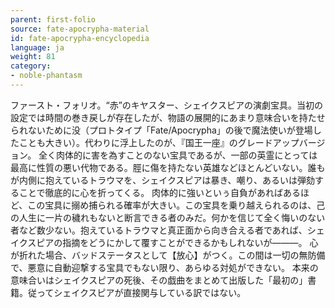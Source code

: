 ```yaml
---
parent: first-folio
source: fate-apocrypha-material
id: fate-apocrypha-encyclopedia
language: ja
weight: 81
category:
- noble-phantasm
---
```


ファースト・フォリオ。“赤”のキヤスター、シェイクスピアの演劇宝具。当初の設定では時間の巻き戻しが存在したが、物語の展開的にあまり意味合いを持たせられないために没（プロトタイプ「Fate/Apocrypha」の後で魔法使いが登場したことも大きい）。代わりに浮上したのが、『国王一座』のグレードアップバージョン。
全く肉体的に害を為すことのない宝具であるが、一部の英霊にとっては最高に性質の悪い代物である。脛に傷を持たない英雄などほとんどいない。誰もが内側に抱えているトラウマを、シェイクスピアは暴き、嘲り、あるいは弾劾することで徹底的に心を折ってくる。
肉体的に強いといぅ自負があればあるほど、この宝具に搦め捕られる確率が大きい。この宝具を乗り越えられるのは、己の人生に一片の穢れもないと断言できる者のみだ。何かを信じて全く悔いのない者など数少ない。抱えているトラウマと真正面から向き合える者であれば、シェイクスピアの指摘をどうにかして覆すことができるかもしれないが———。
心が折れた場合、バッドステータスとして【放心】がつく。この間は一切の無防備で、悪意に自動迎撃する宝具でもない限り、あらゆる対処ができない。
本来の意味合いはシェイクスピアの死後、その戯曲をまとめて出版した「最初の」書籍。従ってシェイクスピアが直接関与している訳ではない。
